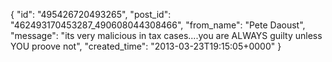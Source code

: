  {
   "id": "495426720493265",
   "post_id": "462493170453287_490608044308466",
   "from_name": "Pete Daoust",
   "message": "its very malicious in tax cases....you are ALWAYS guilty unless YOU proove not",
   "created_time": "2013-03-23T19:15:05+0000"
 }
